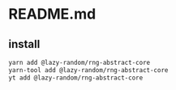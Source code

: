 # README.md

    

## install

```bash
yarn add @lazy-random/rng-abstract-core
yarn-tool add @lazy-random/rng-abstract-core
yt add @lazy-random/rng-abstract-core
```

